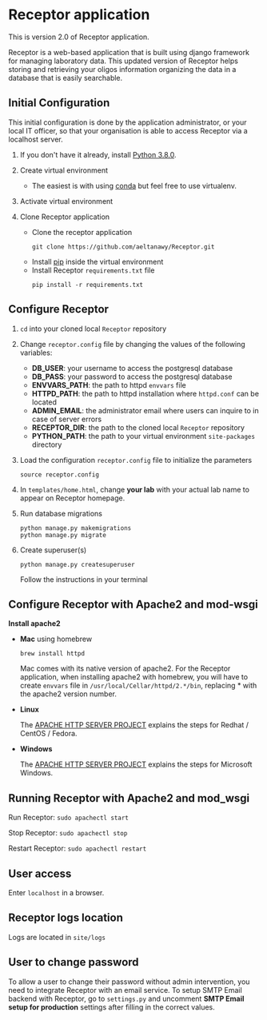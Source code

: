Receptor application
====================
This is version 2.0 of Receptor application.

Receptor is a web-based application that is built using django framework for managing laboratory data. This updated version of Receptor helps storing and retrieving your oligos information organizing the data in a database that is easily searchable.


Initial Configuration
---------------------
This initial configuration is done by the application administrator, or your local IT officer, so that your organisation is able to access Receptor via a localhost server.

1. If you don't have it already, install [Python 3.8.0](https://www.python.org/downloads/).

2. Create virtual environment
   - The easiest is with using [conda](https://uoa-eresearch.github.io/eresearch-cookbook/recipe/2014/11/20/conda/) but feel free to use virtualenv.


3. Activate virtual environment

4. Clone Receptor application
    - Clone the receptor application
      ```
      git clone https://github.com/aeltanawy/Receptor.git
      ```
    - Install [pip](https://pip.pypa.io/en/stable/installing/) inside the virtual environment
    - Install Receptor `requirements.txt` file
      ```
      pip install -r requirements.txt
      ```

Configure Receptor
------------------
1. `cd` into your cloned local `Receptor` repository

2. Change `receptor.config` file by changing the values of the following variables:
    - **DB_USER**: your username to access the postgresql database
    - **DB_PASS**: your password to access the postgresql database
    - **ENVVARS_PATH**: the path to httpd `envvars` file
    - **HTTPD_PATH**: the path to httpd installation where `httpd.conf` can be located
    - **ADMIN_EMAIL**: the administrator email where users can inquire to in case of server errors
    - **RECEPTOR_DIR**: the path to the cloned local `Receptor` repository
    - **PYTHON_PATH**: the path to your virtual environment `site-packages` directory


3. Load the configuration `receptor.config` file to initialize the parameters
    ```
    source receptor.config
    ```

4. In `templates/home.html`, change **your lab** with your actual lab name to appear on Receptor homepage.


5. Run database migrations
    ```
    python manage.py makemigrations
    python manage.py migrate
    ```

6. Create superuser(s)
    ```
    python manage.py createsuperuser
    ```
    Follow the instructions in your terminal


Configure Receptor with Apache2 and mod-wsgi
--------------------------------------------
**Install apache2**

  - **Mac** using homebrew
      ```
      brew install httpd
      ```

    Mac comes with its native version of apache2. For the Receptor application, when installing apache2 with homebrew, you will have to create `envvars` file in `/usr/local/Cellar/httpd/2.*/bin`, replacing * with the apache2 version number.

  - **Linux**

    The [APACHE HTTP SERVER PROJECT](http://httpd.apache.org/docs/current/platform/rpm.html) explains the steps for Redhat / CentOS / Fedora.

  - **Windows**

    The [APACHE HTTP SERVER PROJECT](http://httpd.apache.org/docs/current/platform/windows.html) explains the steps for Microsoft Windows.


Running Receptor with Apache2 and mod_wsgi
------------------------------------------
  Run Receptor: `sudo apachectl start`

  Stop Receptor: `sudo apachectl stop`

  Restart Receptor: `sudo apachectl restart`


User access
-----------
  Enter `localhost` in a browser.


Receptor logs location
-------------------
  Logs are located in `site/logs`


User to change password
-----------------------
To allow a user to change their password without admin intervention, you need to integrate Receptor with an email service. To setup SMTP Email backend with Receptor, go to `settings.py` and uncomment **SMTP Email setup for production** settings after filling in the correct values.
